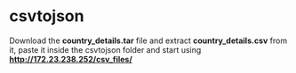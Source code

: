# csvtojson
Download the **country_details.tar** file and extract **country_details.csv** from it, paste it inside the csvtojson folder and start using
**http://172.23.238.252/csv_files/**
